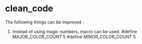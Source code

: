 # clean_code
The following things can be improved :
1) Instead of using magic numbers, macro can be used.
#define MAJOR_COLOR_COUNT 5
#define MINOR_COLOR_COUNT 5
